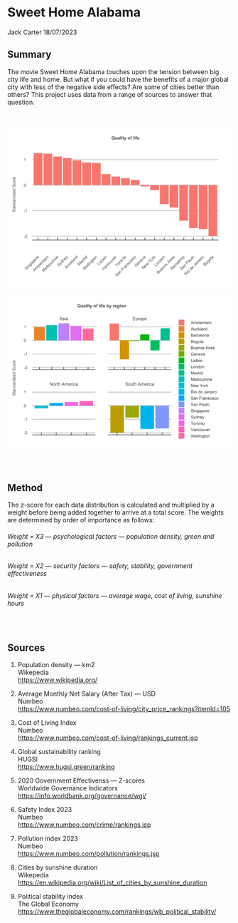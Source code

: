Sweet Home Alabama
================
Jack Carter
18/07/2023

## **Summary**

The movie Sweet Home Alabama touches upon the tension between big city
life and home. But what if you could have the benefits of a major global
city with less of the negative side effects? Are some of cities better
than others? This project uses data from a range of sources to answer
that question.

 

![](sweet_home_alabama_files/figure-gfm/unnamed-chunk-1-1.png)<!-- -->

![](sweet_home_alabama_files/figure-gfm/unnamed-chunk-2-1.png)<!-- -->

 

## **Method**

The z-score for each data distribution is calculated and multiplied by a
weight before being added together to arrive at a total score. The
weights are determined by order of importance as follows:

###### Weight = X3 — psychological factors — population density, green and pollution

###### Weight = X2 — security factors — safety, stability, government effectiveness

###### Weight = X1 — physical factors — average wage, cost of living, sunshine hours

 

## **Sources**

1)  Population density — km2  
    Wikepedia  
    <https://www.wikipedia.org/>

2)  Average Monthly Net Salary (After Tax) — USD  
    Numbeo  
    <https://www.numbeo.com/cost-of-living/city_price_rankings?itemId=105>

3)  Cost of Living Index  
    Numbeo  
    <https://www.numbeo.com/cost-of-living/rankings_current.jsp>

4)  Global sustainability ranking  
    HUGSI  
    <https://www.hugsi.green/ranking>

5)  2020 Government Effectivenss — Z-scores  
    Worldwide Governance Indicators  
    <https://info.worldbank.org/governance/wgi/>

6)  Safety Index 2023  
    Numbeo  
    <https://www.numbeo.com/crime/rankings.jsp>

7)  Pollution index 2023  
    Numbeo  
    <https://www.numbeo.com/pollution/rankings.jsp>

8)  Cities by sunshine duration  
    Wikepedia  
    <https://en.wikipedia.org/wiki/List_of_cities_by_sunshine_duration>

9)  Political stability index  
    The Global Economy  
    <https://www.theglobaleconomy.com/rankings/wb_political_stability/>
